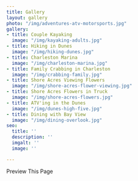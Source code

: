 ```yaml
---
title: Gallery
layout: gallery
photo: "/img/adventures-atv-motorsports.jpg"
gallery:
- title: Couple Kayaking
  image: "/img/kayaking-adults.jpg"
- title: Hiking in Dunes
  image: "/img/hiking-dunes.jpg"
- title: Charleston Marina
  image: "/img/charleston-marina.jpg"
- title: Family Crabbing in Charleston
  image: "/img/crabbing-family.jpg"
- title: Shore Acres Viewing Flowers
  image: "/img/shore-acres-flower-viewing.jpg"
- title: Shore Acres Flowers in Truck
  image: "/img/shore-acres-flowers.jpg"
- title: ATV'ing in the Dunes
  image: "/img/dunes-high-five.jpg"
- title: Dining with Bay View
  image: "/img/dining-overlook.jpg"
seo:
  title: ''
  description: ''
  imgalt: ''
  image: ''

---
```

Preview This Page